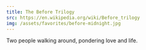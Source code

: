 ```yaml
---
title: The Before Trilogy
src: https://en.wikipedia.org/wiki/Before_trilogy
img: /assets/favorites/before-midnight.jpg
---
```


Two people walking around, pondering love and life.

